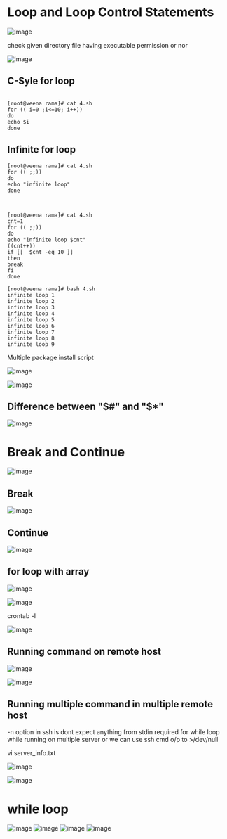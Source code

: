 Loop and Loop Control Statements
================================

![image](https://user-images.githubusercontent.com/53966749/197442028-93ea0a25-7c86-46c6-873a-6130363c7cf1.png)

check given directory file having executable permission or nor

![image](https://user-images.githubusercontent.com/53966749/197442581-f6c26ed7-4daa-4103-bbf0-d3bf88991634.png)

C-Syle for loop
---------------
```

[root@veena rama]# cat 4.sh
for (( i=0 ;i<=10; i++))
do
echo $i
done
```

Infinite for loop
----------------
```
[root@veena rama]# cat 4.sh
for (( ;;))
do
echo "infinite loop"
done



[root@veena rama]# cat 4.sh
cnt=1
for (( ;;))
do
echo "infinite loop $cnt"
((cnt++))
if [[  $cnt -eq 10 ]]
then
break
fi
done

[root@veena rama]# bash 4.sh
infinite loop 1
infinite loop 2
infinite loop 3
infinite loop 4
infinite loop 5
infinite loop 6
infinite loop 7
infinite loop 8
infinite loop 9

```
Multiple package install script

![image](https://user-images.githubusercontent.com/53966749/197448543-b2310861-47a8-4f3b-acd2-f9f9bdc2ce40.png)

![image](https://user-images.githubusercontent.com/53966749/197448648-fb83319e-59a3-4921-8985-06c2f9edca21.png)


Difference between "$#" and "$*"
------------------------------

![image](https://user-images.githubusercontent.com/53966749/197450180-725c8d1c-63f9-4cd1-bd37-cab6c2a8a5f4.png)


Break and Continue
==================

![image](https://user-images.githubusercontent.com/53966749/197453825-91c30af6-e1fe-4bd9-bda7-a22bfb8f90cb.png)

Break
-----
![image](https://user-images.githubusercontent.com/53966749/197453981-c710b00a-e298-4325-8a68-204aa1942c0b.png)

Continue
--------
![image](https://user-images.githubusercontent.com/53966749/197454147-78f4f19f-3cc8-452d-8f17-32bcf98bb4ab.png)


for loop with array
-----------------------

![image](https://user-images.githubusercontent.com/53966749/197456408-ad27dfa7-5541-41f8-8886-856df609d658.png)

![image](https://user-images.githubusercontent.com/53966749/197456547-2a65f09c-7164-432f-8962-e4fe3a92c8d2.png)

crontab -l

![image](https://user-images.githubusercontent.com/53966749/197456613-a87888ee-e305-41b8-a2da-c1ad11e9fb1b.png)

Running command on remote host
-------------------------------

![image](https://user-images.githubusercontent.com/53966749/197523002-0ff5d60d-1aa0-4325-812d-a3c713428d99.png)

![image](https://user-images.githubusercontent.com/53966749/197523167-e8699c26-a7e7-49f7-a8df-4ed30df016e1.png)

Running multiple command in multiple remote host
-----------------------------------------------
-n option in ssh is dont expect anything from stdin required for while loop while running on  multiple server  or we can use ssh cmd o/p to >/dev/null

vi server_info.txt


![image](https://user-images.githubusercontent.com/53966749/197526611-cfbeea02-ec7b-471c-bccc-1b33de28c373.png)

![image](https://user-images.githubusercontent.com/53966749/197525997-346662ae-fb73-47db-a160-930442a553c9.png)

while loop
==========

![image](https://user-images.githubusercontent.com/53966749/197667079-7b65fbe4-6c9b-49c1-aa2c-4acc1c31760a.png)
![image](https://user-images.githubusercontent.com/53966749/197667908-67dad5ed-4a08-4345-a520-1e48a6dc74b8.png)
![image](https://user-images.githubusercontent.com/53966749/197667642-3da9a48a-f5e6-4e53-9a1d-2308f4c41b78.png)
![image](https://user-images.githubusercontent.com/53966749/197668385-09385684-5458-4016-84af-b7390701a1ec.png)




